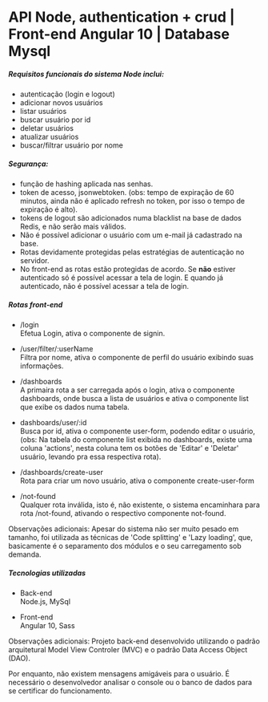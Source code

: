 # API Node, authentication + crud | Front-end Angular 10 | Database Mysql

##### Requisitos funcionais do sistema Node inclui:
- autenticação (login e logout)
- adicionar novos usuários
- listar usuários
- buscar usuário por id
- deletar usuários
- atualizar usuários
- buscar/filtrar usuário por nome
##### Segurança:
- função de hashing aplicada nas senhas.
- token de acesso, jsonwebtoken. (obs: tempo de expiração de 60 minutos, ainda não é aplicado refresh no token, por isso o tempo de expiração é alto).
- tokens de logout são adicionados numa blacklist na base de dados Redis, e não serão mais válidos.
- Não é possível adicionar o usuário com um e-mail já cadastrado na base.
- Rotas devidamente protegidas pelas estratégias de autenticação no servidor.
- No front-end as rotas estão protegidas de acordo. Se **não** estiver autenticado só é possível acessar a tela de login. E quando já autenticado, não é possível acessar a tela de login.

##### Rotas front-end
- /login  
Efetua Login, ativa o componente de signin.

- /user/filter/:userName  
Filtra por nome, ativa o componente de perfil do usuário exibindo suas informações.

- /dashboards  
A primaira rota a ser carregada após o login, ativa o componente dashboards, onde busca a lista de usuários e ativa o componente list que exibe os dados numa tabela.

- dashboards/user/:id  
Busca por id, ativa o componente user-form, podendo editar o usuário, (obs: Na tabela do componente list exibida no dashboards, existe uma coluna 'actions', nesta coluna tem os botões de 'Editar' e 'Deletar' usuário, levando pra essa respectiva rota).

- /dashboards/create-user  
Rota para criar um novo usuário, ativa o componente create-user-form

- /not-found  
Qualquer rota inválida, isto é, não existente, o sistema encaminhara para rota /not-found, ativando o respectivo componente not-found.

Observações adicionais: Apesar do sistema não ser muito pesado em tamanho, foi utilizada as técnicas de 'Code splitting' e 'Lazy loading', que, basicamente é o separamento dos módulos e o seu carregamento sob demanda.

##### Tecnologias utilizadas
- Back-end  
Node.js, MySql

- Front-end  
Angular 10, Sass

Observações adicionais: Projeto back-end desenvolvido utilizando o padrão arquitetural Model View Controler (MVC) e o padrão Data Access Object (DAO).

Por enquanto, não existem mensagens amigáveis para o usuário. É necessário o desenvolvedor analisar o console ou o banco de dados para se certificar do funcionamento.
